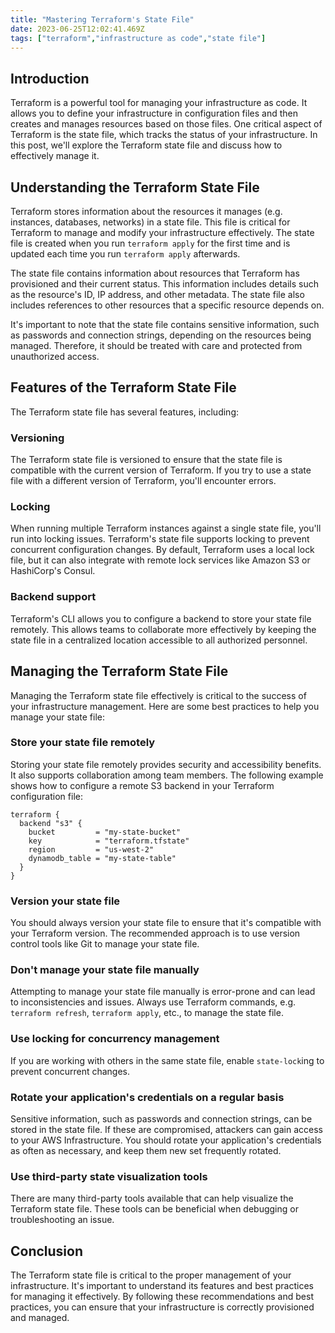 ```yaml
---
title: "Mastering Terraform's State File"
date: 2023-06-25T12:02:41.469Z
tags: ["terraform","infrastructure as code","state file"]
---
```



## Introduction

Terraform is a powerful tool for managing your infrastructure as code. It allows you to define your infrastructure in configuration files and then creates and manages resources based on those files. One critical aspect of Terraform is the state file, which tracks the status of your infrastructure. In this post, we'll explore the Terraform state file and discuss how to effectively manage it.

## Understanding the Terraform State File

Terraform stores information about the resources it manages (e.g. instances, databases, networks) in a state file. This file is critical for Terraform to manage and modify your infrastructure effectively. The state file is created when you run `terraform apply` for the first time and is updated each time you run `terraform apply` afterwards.

The state file contains information about resources that Terraform has provisioned and their current status. This information includes details such as the resource's ID, IP address, and other metadata. The state file also includes references to other resources that a specific resource depends on.

It's important to note that the state file contains sensitive information, such as passwords and connection strings, depending on the resources being managed. Therefore, it should be treated with care and protected from unauthorized access.

## Features of the Terraform State File

The Terraform state file has several features, including:

### Versioning

The Terraform state file is versioned to ensure that the state file is compatible with the current version of Terraform. If you try to use a state file with a different version of Terraform, you'll encounter errors.

### Locking

When running multiple Terraform instances against a single state file, you'll run into locking issues. Terraform's state file supports locking to prevent concurrent configuration changes. By default, Terraform uses a local lock file, but it can also integrate with remote lock services like Amazon S3 or HashiCorp's Consul.

### Backend support

Terraform's CLI allows you to configure a backend to store your state file remotely. This allows teams to collaborate more effectively by keeping the state file in a centralized location accessible to all authorized personnel.

## Managing the Terraform State File

Managing the Terraform state file effectively is critical to the success of your infrastructure management. Here are some best practices to help you manage your state file:

### Store your state file remotely

Storing your state file remotely provides security and accessibility benefits. It also supports collaboration among team members. The following example shows how to configure a remote S3 backend in your Terraform configuration file:

```
terraform {
  backend "s3" {
    bucket         = "my-state-bucket"
    key            = "terraform.tfstate"
    region         = "us-west-2"
    dynamodb_table = "my-state-table"
  }
}
```

### Version your state file

You should always version your state file to ensure that it's compatible with your Terraform version. The recommended approach is to use version control tools like Git to manage your state file.

### Don't manage your state file manually

Attempting to manage your state file manually is error-prone and can lead to inconsistencies and issues. Always use Terraform commands, e.g. `terraform refresh`, `terraform apply`, etc., to manage the state file.

### Use locking for concurrency management

If you are working with others in the same state file, enable `state-lock`ing to prevent concurrent changes. 

### Rotate your application's credentials on a regular basis

Sensitive information, such as passwords and connection strings, can be stored in the state file. If these are compromised, attackers can gain access to your AWS Infrastructure. You should rotate your application's credentials as often as necessary, and keep them new set frequently rotated.

### Use third-party state visualization tools

There are many third-party tools available that can help visualize the Terraform state file. These tools can be beneficial when debugging or troubleshooting an issue.

## Conclusion

The Terraform state file is critical to the proper management of your infrastructure. It's important to understand its features and best practices for managing it effectively. By following these recommendations and best practices, you can ensure that your infrastructure is correctly provisioned and managed.